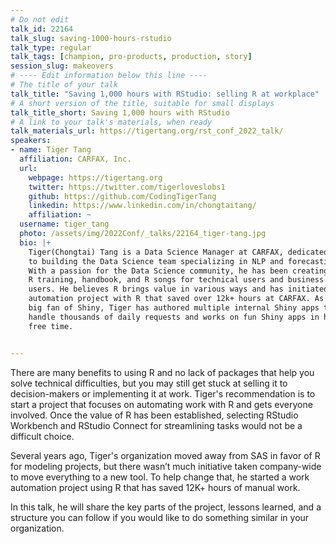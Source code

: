 ```yaml
---
# Do not edit
talk_id: 22164
talk_slug: saving-1000-hours-rstudio
talk_type: regular
talk_tags: [champion, pro-products, production, story]
session_slug: makeovers
# ---- Edit information below this line ----
# The title of your talk
talk_title: "Saving 1,000 hours with RStudio: selling R at workplace"
# A short version of the title, suitable for small displays
talk_title_short: Saving 1,000 hours with RStudio
# A link to your talk's materials, when ready
talk_materials_url: https://tigertang.org/rst_conf_2022_talk/
speakers:
- name: Tiger Tang
  affiliation: CARFAX, Inc.
  url:
    webpage: https://tigertang.org
    twitter: https://twitter.com/tigerloveslobs1
    github: https://github.com/CodingTigerTang
    linkedin: https://www.linkedin.com/in/chongtaitang/
    affiliation: ~
  username: tiger_tang
  photo: /assets/img/2022Conf/_talks/22164_tiger-tang.jpg
  bio: |+
    Tiger(Chongtai) Tang is a Data Science Manager at CARFAX, dedicated
    to building the Data Science team specializing in NLP and forecasting.
    With a passion for the Data Science community, he has been creating
    R training, handbook, and R songs for technical users and business
    users. He believes R brings value in various ways and has initiated an
    automation project with R that saved over 12k+ hours at CARFAX. As a
    big fan of Shiny, Tiger has authored multiple internal Shiny apps that
    handle thousands of daily requests and works on fun Shiny apps in his
    free time.


---
```


<!-- ABSTRACT ----
Please write abstract below. You may use simple markdown (links, code style, bold, italics)
-->

There are many benefits to using R and no lack of packages that help you solve technical difficulties, but you may still get stuck at selling it to decision-makers or implementing it at work. Tiger's recommendation is to start a project that focuses on automating work with R and gets everyone involved. Once the value of R has been established, selecting RStudio Workbench and RStudio Connect for streamlining tasks would not be a difficult choice. 

Several years ago, Tiger's organization moved away from SAS in favor of R for modeling projects, but there wasn’t much initiative taken company-wide to move everything to a new tool. To help change that, he started a work automation project using R that has saved 12K+ hours of manual work. 

In this talk, he will share the key parts of the project, lessons learned, and a structure you can follow if you would like to do something similar in your organization.
